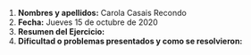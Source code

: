 1. **Nombres y apellidos:** Carola Casais Recondo
2. **Fecha:** Jueves 15 de octubre de 2020
3. **Resumen del Ejercicio:** 
4. **Dificultad o problemas presentados y como se resolvieron:** 
